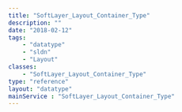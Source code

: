 ```yaml
---
title: "SoftLayer_Layout_Container_Type"
description: ""
date: "2018-02-12"
tags:
    - "datatype"
    - "sldn"
    - "Layout"
classes:
    - "SoftLayer_Layout_Container_Type"
type: "reference"
layout: "datatype"
mainService : "SoftLayer_Layout_Container_Type"
---
```

